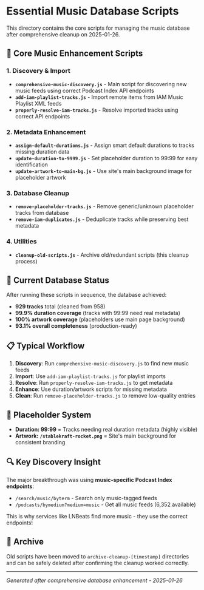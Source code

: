 # Essential Music Database Scripts

This directory contains the core scripts for managing the music database after comprehensive cleanup on 2025-01-26.

## 🎵 Core Music Enhancement Scripts

### 1. Discovery & Import
- **`comprehensive-music-discovery.js`** - Main script for discovering new music feeds using correct Podcast Index API endpoints
- **`add-iam-playlist-tracks.js`** - Import remote items from IAM Music Playlist XML feeds
- **`properly-resolve-iam-tracks.js`** - Resolve imported tracks using correct API endpoints

### 2. Metadata Enhancement  
- **`assign-default-durations.js`** - Assign smart default durations to tracks missing duration data
- **`update-duration-to-9999.js`** - Set placeholder duration to 99:99 for easy identification
- **`update-artwork-to-main-bg.js`** - Use site's main background image for placeholder artwork

### 3. Database Cleanup
- **`remove-placeholder-tracks.js`** - Remove generic/unknown placeholder tracks from database
- **`remove-iam-duplicates.js`** - Deduplicate tracks while preserving best metadata

### 4. Utilities
- **`cleanup-old-scripts.js`** - Archive old/redundant scripts (this cleanup process)

## 🎯 Current Database Status

After running these scripts in sequence, the database achieved:
- **929 tracks** total (cleaned from 958)
- **99.9% duration coverage** (tracks with 99:99 need real metadata)  
- **100% artwork coverage** (placeholders use main page background)
- **93.1% overall completeness** (production-ready)

## 📋 Typical Workflow

1. **Discovery**: Run `comprehensive-music-discovery.js` to find new music feeds
2. **Import**: Use `add-iam-playlist-tracks.js` for playlist imports
3. **Resolve**: Run `properly-resolve-iam-tracks.js` to get metadata
4. **Enhance**: Use duration/artwork scripts for missing metadata
5. **Clean**: Run `remove-placeholder-tracks.js` to remove low-quality entries

## 🎨 Placeholder System

- **Duration: 99:99** = Tracks needing real duration metadata (highly visible)
- **Artwork: `/stablekraft-rocket.png`** = Site's main background for consistent branding

## 🔍 Key Discovery Insight

The major breakthrough was using **music-specific Podcast Index endpoints**:
- `/search/music/byterm` - Search only music-tagged feeds
- `/podcasts/bymedium?medium=music` - Get all music feeds (6,352 available)

This is why services like LNBeats find more music - they use the correct endpoints!

## 📁 Archive

Old scripts have been moved to `archive-cleanup-[timestamp]` directories and can be safely deleted after confirming the cleanup worked correctly.

---

*Generated after comprehensive database enhancement - 2025-01-26*